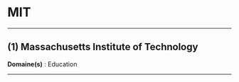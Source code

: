 # MIT

--------------------

## (1) Massachusetts Institute of Technology

**Domaine(s)** : Education

--------------------